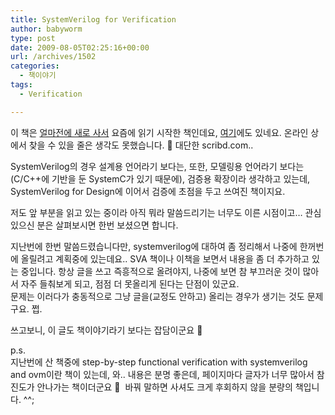 ```yaml
---
title: SystemVerilog for Verification
author: babyworm
type: post
date: 2009-08-05T02:25:16+00:00
url: /archives/1502
categories:
  - 책이야기
tags:
  - Verification

---
```

이 책은 <a href="http://babyworm.net/tatter/280" target="_blank">얼마전에 새로 사서</a> 요즘에 읽기 시작한 책인데요, <a href="http://www.scribd.com/doc/6610251/SystemVerilog-for-Verification" target="_blank">여기</a>에도 있네요. 온라인 상에서 찾을 수 있을 줄은 생각도 못했습니다. 🙂 대단한 scribd.com..

SystemVerilog의 경우 설계용 언어라기 보다는, 또한, 모델링용 언어라기 보다는(C/C++에 기반을 둔 SystemC가 있기 때문에), 검증용 확장이라 생각하고 있는데, SystemVerilog for Design에 이어서 검증에 초점을 두고 쓰여진 책이지요.

저도 앞 부분을 읽고 있는 중이라 아직 뭐라 말씀드리기는 너무도 이른 시점이고&#8230; 관심 있으신 분은 살펴보시면 한번 보셨으면 합니다. 

지난번에 한번 말씀드렸습니다만, systemverilog에 대하여 좀 정리해서 나중에 한꺼번에 올릴려고 계획중에 있는데요.. SVA 책이나 이책을 보면서 내용을 좀 더 추가하고 있는 중입니다. 항상 글을 쓰고 즉흥적으로 올려야지, 나중에 보면 참 부끄러운 것이 많아서 자주 들춰보게 되고, 점점 더 못올리게 된다는 단점이 있군요.  
문제는 이러다가 충동적으로 그냥 글을(교정도 안하고) 올리는 경우가 생기는 것도 문제구요. 쩝.

쓰고보니, 이 글도 책이야기라기 보다는 잡담이군요 🙂

p.s.  
지난번에 산 책중에 step-by-step functional verification with systemverilog and ovm이란 책이 있는데, 와.. 내용은 분명 좋은데, 페이지마다 글자가 너무 많아서 참 진도가 안나가는 책이더군요 🙂&nbsp; 바꿔 말하면 사셔도 크게 후회하지 않을 분량의 책입니다. ^^;